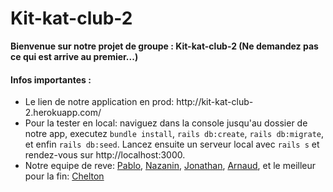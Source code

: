 <h1>Kit-kat-club-2</h1>
<strong>Bienvenue sur notre projet de groupe : Kit-kat-club-2 (Ne demandez pas ce qui est arrive au premier...)</strong><br>
<h4>Infos importantes :</h4>
<ul>
  <li>Le lien de notre application en prod: http://kit-kat-club-2.herokuapp.com/</li>
  <li>Pour la tester en local: naviguez dans la console jusqu'au dossier de notre app, executez <code>bundle install</code>, <code>rails db:create</code>, <code>rails db:migrate</code>, et enfin <code>rails db:seed</code>. Lancez ensuite un serveur local avec <code>rails s</code> et rendez-vous sur http://localhost:3000.</li>
  <li>Notre equipe de reve: <a href="https://github.com/PabloSKZ">Pablo</a>, <a href="https://github.com/Nazaninf24">Nazanin</a>, <a href="https://github.com/Stovenn">Jonathan</a>, <a href="https://github.com/ArnoTnDev">Arnaud</a>, et le meilleur pour la fin: <a href="https://github.com/Cheltonne">Chelton</a>
